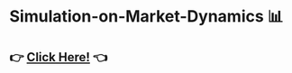 # Simulation-on-Market-Dynamics 📊  

## 👉 [**Click Here!**](https://market-simulation-962b700af02c.herokuapp.com/) 👈 

